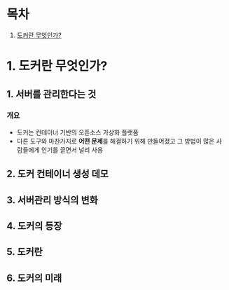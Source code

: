 # 목차

1. [도커란 무엇인가?](#1-도커란-무엇인가?)

# 1. 도커란 무엇인가?

## 1. 서버를 관리한다는 것

### 개요
- 도커는 컨테이너 기반의 오픈소스 가상화 플랫폼
- 다른 도구와 마찬가지로 **어떤 문제**를 해결하기 위해 만들어졌고
그 방법이 많은 사람들에게 인기를 끌면서 널리 사용
  
## 2. 도커 컨테이너 생성 데모
## 3. 서버관리 방식의 변화

## 4. 도커의 등장

## 5. 도커란

## 6. 도커의 미래



